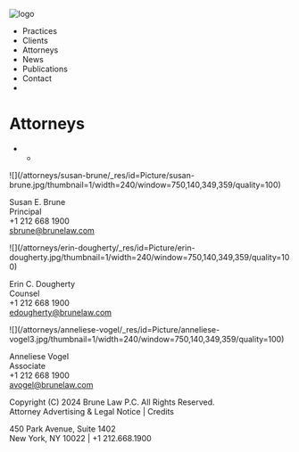 ![logo](/images/layout/logo.svg)

  * Practices
  * Clients
  * Attorneys
  * News
  * Publications
  * Contact
  * 

# Attorneys

  *   * 

![](/attorneys/susan-brune/_res/id=Picture/susan-
brune.jpg/thumbnail=1/width=240/window=750,140,349,359/quality=100)

Susan E. Brune  
Principal  
+1 212 668 1900  
sbrune@brunelaw.com  

![](/attorneys/erin-dougherty/_res/id=Picture/erin-
dougherty.jpg/thumbnail=1/width=240/window=750,140,349,359/quality=100)

Erin C. Dougherty  
Counsel  
+1 212 668 1900  
edougherty@brunelaw.com  

![](/attorneys/anneliese-vogel/_res/id=Picture/anneliese-
vogel3.jpg/thumbnail=1/width=240/window=750,140,349,359/quality=100)

Anneliese Vogel  
Associate  
+1 212 668 1900  
avogel@brunelaw.com  

Copyright (C) 2024 Brune Law P.C. All Rights Reserved.  
Attorney Advertising & Legal Notice | Credits

450 Park Avenue, Suite 1402  
New York, NY 10022 | +1 212.668.1900

